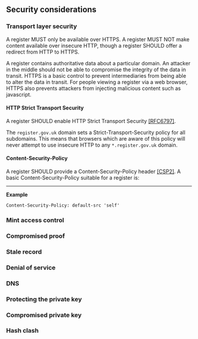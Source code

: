 ## Security considerations

### Transport layer security

A register MUST only be available over HTTPS.  A register MUST NOT make
content available over insecure HTTP, though a register SHOULD offer a
redirect from HTTP to HTTPS.

A register contains authoritative data about a particular domain.  An attacker
in the middle should not be able to compromise the integrity of the data in
transit.  HTTPS is a basic control to prevent intermediaries from being able
to alter the data in transit.  For people viewing a register via a web
browser, HTTPS also prevents attackers from injecting malicious content such
as javascript.

#### HTTP Strict Transport Security

A register SHOULD enable HTTP Strict Transport Security <a
data-link-type="biblio" href="#biblio-rfc6797">[RFC6797]</a>.

The <code>register.gov.uk</code> domain sets a Strict-Transport-Security
policy for all subdomains. This means that browsers which are aware of this
policy will never attempt to use insecure HTTP to any
<code>*.register.gov.uk</code> domain.

#### Content-Security-Policy

A register SHOULD provide a Content-Security-Policy header <a
data-link-type="biblio" href="#biblio-csp2">[CSP2]</a>.  A basic
Content-Security-Policy suitable for a register is:

---
**Example**

```http
Content-Security-Policy: default-src 'self'
```

### Mint access control

### Compromised proof

### Stale record

### Denial of service

### DNS

### Protecting the private key

### Compromised private key

### Hash clash


